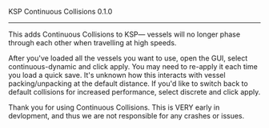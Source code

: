 KSP Continuous Collisions 0.1.0
_______________________________

This adds Continuous Collisions to KSP— vessels will no longer phase through each other when travelling at high speeds.

After you've loaded all the vessels you want to use, open the GUI, select continuous-dynamic and click apply. You may need to re-apply it each time you load a quick save. It's unknown how this interacts with vessel packing/unpacking at the default distance. If you'd like to switch back to default collisions for increased performance, select discrete and click apply.

Thank you for using Continuous Collisions. This is VERY early in devlopment, and thus we are not responsible for any crashes or issues.
